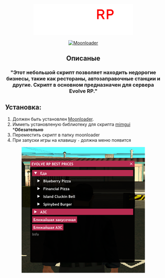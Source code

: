 <div align="center">

![img-logo]

[![Moonloader][img-ml]][url-ml]

## Описаные

### "Этот небольшой скрипт позволяет находить недорогие бизнесы, такие как рестораны, автозаправочные станции и другие. Скрипт в основном предназначен для сервера Evolve RP."

<div align="left">

## Установка:
1. Должен быть установлен [Moonloader](https://www.blast.hk/threads/13305/).
2. Имметь установленую библиотеку для скрипта [mimgui](https://github.com/THE-FYP/mimgui) ***Обезательно**
3. Переместить скрипт в папку moonloader
4. При запуски игры на клавишу `-` должна меню появится 

<div align="center">

![img-example]

<div align="left">

<!-- Images -->
[img-example]: <https://github.com/THE-KEGARE/ERPBP/blob/main/scr/images/menu_example.png>
[img-logo]: <https://github.com/THE-KEGARE/ERPBP/blob/main/scr/images/logo.png>
[img-ml]: <https://img.shields.io/badge/%D1%81%D0%BA%D1%80%D0%B8%D0%BF%D1%82_%D0%B4%D0%BB%D1%8F_moonloader-re?style=for-the-badge&logo=moonrepo&logoColor=white&color=black>


<!-- URLs -->
[url-ml]: <https://www.blast.hk/threads/13305/>